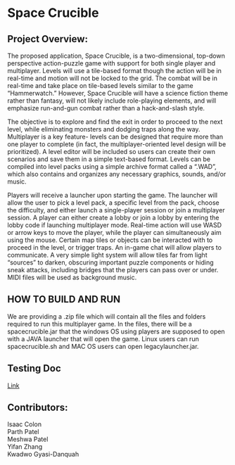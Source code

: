  # Space Crucible

## Project Overview:
The proposed application, Space Crucible, is a two-dimensional, top-down perspective action-puzzle game with support for both single player and multiplayer. Levels will use a tile-based format though the action will be in real-time and motion will not be locked to the grid. The combat will be in real-time and take place on tile-based levels similar to the game “Hammerwatch.” However, Space Crucible will have a science fiction theme rather than fantasy, will not likely include role-playing elements, and will emphasize run-and-gun combat rather than a hack-and-slash style.

The objective is to explore and find the exit in order to proceed to the next level, while eliminating monsters and dodging traps along the way.  Multiplayer is a key feature- levels can be designed that require more than one player to complete (in fact, the multiplayer-oriented level design will be prioritized). A level editor will be included so users can create their own scenarios and save them in a simple text-based format. Levels can be compiled into level packs using a simple archive format called a “.WAD”, which also contains and organizes any necessary graphics, sounds, and/or music.

Players will receive a launcher upon starting the game. The launcher will allow the user to pick a level pack, a specific level from the pack, choose the difficulty, and either launch a single-player session or join a multiplayer session. A player can either create a lobby or join a lobby by entering the lobby code if launching multiplayer mode. Real-time action will use WASD or arrow keys to move the player, while the player can simultaneously aim using the mouse. Certain map tiles or objects can be interacted with to proceed in the level, or trigger traps. An in-game chat will allow players to communicate. A very simple light system will allow tiles far from light “sources” to darken, obscuring important puzzle components or hiding sneak attacks, including bridges that the players can pass over or under. MIDI files will be used as background music.

## HOW TO BUILD AND RUN
We are providing a .zip file which will contain all the files and folders required to run this multiplayer game. In the files, there will be a spacecrucible.jar that the windows OS using players are supposed to open with a JAVA launcher that will open the game. Linux users can run spacecrucible.sh and MAC OS users can open legacylauncher.jar.

## Testing Doc
[Link](https://www.dropbox.com/scl/fi/whllvzk0s9ujp3ir3a3ox/Acceptance-QA-Testing-doc.xlsx?dl=1)

## Contributors: 
  Isaac Colon <br />
  Parth Patel <br />
  Meshwa Patel <br />
  Yifan Zhang <br />
  Kwadwo Gyasi-Danquah
  
  
